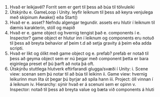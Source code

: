 1.	Hvað er leikjavél? Forrit sem er gert til þess að búa til tölvuleiki
2.	Útskýrðu e. GameLoop í Unity. leyfir leiknum til þess að keyra venjulega með skipinum Awake() eða Start()
3.	Hvað er e. asset? Nefndu algengar tegundir. assets eru hlutir í leiknum til dæmis karakterin, stóll og mapið
4.	Hvað er e. game object og hvernig tengist það e. components í e. Inspector? game object er hlutur inn í leiknum og components eru notuð til þess að breyta behavior af þeim t.d að setja gravity á þeim eða adda scripti.
5.	Hvað er líkt og ólíkt með game object og e. prefab? prefab er notað til þess að geyma object sem er nú þegar með component þetta er bara eiginlega preset ef þú þarft að nota þá oft.
6.	Útskýrðu stuttlega hlutverk eftirfarandi glugga/svæði í Unity:
i.	Scene view: scenan sem þú notar til að búa til leikinn
ii.	Game view: hvernig leikurinn mun líta út þegar þú byrjar að spila hann
iii.	Project: öll vinnan í á leiknum
iv.	Hierarchy: sýnir hvað er á scenuni sem er opinn
v.	Inspector: notað til þess að breyta value og bæta við components á hluti

